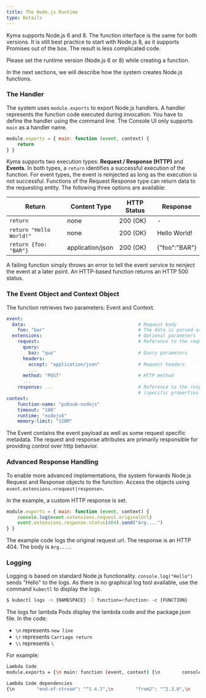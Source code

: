 ```yaml
---
title: The Node.js Runtime
type: Details
---
```


Kyma supports Node.js 6 and 8. The function interface is the same for both versions. It is still best practice to start with Node.js 8, as it supports Promises out of the box. The result is less complicated code.

Please set the runtime version (Node.js 6 or 8) while creating a function.

In the next sections, we will describe how the system creates Node.js functions.

### The Handler

The system uses ```module.exports``` to export Node.js handlers. A handler represents the function code executed during invocation. You have to define the handler using the command line. The Console UI only supports ```main``` as a handler name.

```JavaScript
module.exports = { main: function (event, context) {
    return
} }
```

Kyma  supports two execution types: **Request / Response (HTTP)** and **Events**. In both types, a ```return``` identifies a successful execution of the function. For event types, the event is reinjected as long as the execution is not successful. Functions of the Request Response type can return data to the requesting entity. The following three options are available:

| Return                      | Content Type     | HTTP Status | Response      |
| --------------------------- | ---------------- | ----------- | ------------- |
| ```return```                | none             | 200 (OK)    | -             |
| ```return "Hello World!"``` | none             | 200 (OK)    | Hello World!  |
| ```return {foo: "BAR"}```   | application/json | 200 (OK)    | {"foo":"BAR"} |

A failing function simply throws an error to tell the event service to reinject the event at a later point. An HTTP-based function returns an HTTP 500 status.

### The Event Object and Context Object

The function retrieves two parameters: Event and Context.

```yaml
event:
  data:                                         # Request body
    foo: "bar"                                  # The data is parsed as JSON when required
  extensions:                                   # Optional parameters
    request:                                    # Reference to the request received
      query:
        baz: "qux"                              # Query parameters
      headers:
        accept: "application/json"              # Request headers
        ...
      method: "POST"                            # HTTP method
      ...  
    response: ...                               # Reference to the response to send
                                                # (specific properties will depend on the function language)
context:
    function-name: "pubsub-nodejs"
    timeout: "180"
    runtime: "nodejs6"
    memory-limit: "128M"
```

The Event contains the event payload as well as some request specific metadata. The request and response attributes are primarily responsible for providing control over http behavior.


### Advanced Response Handling

To enable more advanced implementations, the system forwards Node.js Request and Response objects to the function. Access the objects using ```event.extensions.<request|response>```.

In the example, a custom HTTP response is set.

```JavaScript
module.exports = { main: function (event, context) {
    console.log(event.extensions.request.originalUrl)
    event.extensions.response.status(404).send("Arg....")
} }
```

The example code logs the original request url. The response is an HTTP 404. The body is ```Arg....```.

### Logging

Logging is based on standard Node.js functionality. ```console.log("Hello")``` sends "Hello" to the logs. As there is no graphical log tool available, use the command ```kubectl``` to display the logs.

```sh
$ kubectl logs -n {NAMESPACE} -l function=<function> -c {FUNCTION}
```

The logs for lambda Pods display the lambda code and the package.json file. In the code:
- `\n` represents `new line`
- `\r` represents `Carriage return`
- `\\` represents `\`

For example:

```sh
Lambda Code
module.exports = {\n main: function (event, context) {\n        console.log("Hello World")\n\n} }

Lambda Code dependencies
{\n        "end-of-stream": "^1.4.1",\n        "from2": "^2.3.0",\n        "lodash": "^4.17.5"\n}
```